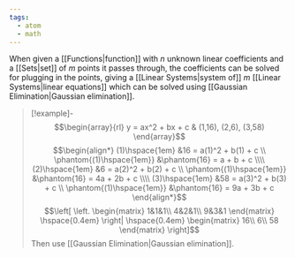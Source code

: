 ```yaml
---
tags:
  - atom
  - math
---
```

When given a [[Functions|function]] with $n$ unknown linear coefficients and a [[Sets|set]] of $m$ points it passes through, the coefficients can be solved for plugging in the points, giving a [[Linear Systems|system of]] $m$ [[Linear Systems|linear equations]] which can be solved using [[Gaussian Elimination|Gaussian elimination]].

> [!example]- $$\begin{array}{rl} y = ax^2 + bx + c & (1,16), (2,6), (3,58) \end{array}$$
> $$\begin{align*}
> 	(1)\hspace{1em} &16 = a(1)^2 + b(1) + c \\
> 	\phantom{(1)\hspace{1em}} &\phantom{16} = a + b + c \\\\
> 	(2)\hspace{1em} &6 = a(2)^2 + b(2) + c \\
> 	\phantom{(1)\hspace{1em}} &\phantom{16} = 4a + 2b + c \\\\
> 	(3)\hspace{1em} &58 = a(3)^2 + b(3) + c \\
> 	\phantom{(1)\hspace{1em}} &\phantom{16} = 9a + 3b + c
> \end{align*}$$
> $$\left[
> 	\left.
> 	\begin{matrix}
> 		1&1&1\\
> 		4&2&1\\
> 		9&3&1
> 	\end{matrix}
> 	\hspace{0.4em}
> 	\right|
> 	\hspace{0.4em}
> 	\begin{matrix}
> 		16\\
> 		6\\
> 		58
> 	\end{matrix}
> \right]$$
> Then use [[Gaussian Elimination|Gaussian elimination]].
